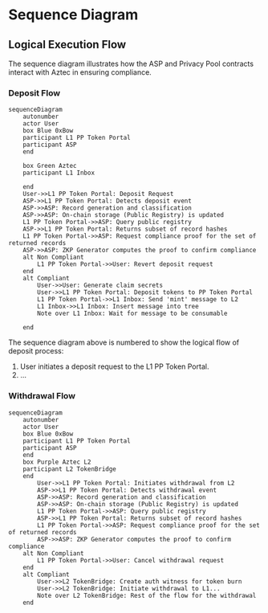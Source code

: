 # Sequence Diagram

## Logical Execution Flow
The sequence diagram illustrates how the ASP and Privacy Pool contracts interact with Aztec in ensuring compliance.

### Deposit Flow
``` mermaid
sequenceDiagram
    autonumber
    actor User
    box Blue 0xBow
    participant L1 PP Token Portal
    participant ASP
    end
    
    box Green Aztec
    participant L1 Inbox
    
    end
    User->>L1 PP Token Portal: Deposit Request
    ASP->>L1 PP Token Portal: Detects deposit event
    ASP->>ASP: Record generation and classification
    ASP->>ASP: On-chain storage (Public Registry) is updated
    L1 PP Token Portal->>ASP: Query public registry
    ASP->>L1 PP Token Portal: Returns subset of record hashes
    L1 PP Token Portal->>ASP: Request compliance proof for the set of returned records
    ASP->>ASP: ZKP Generator computes the proof to confirm compliance
    alt Non Compliant
        L1 PP Token Portal->>User: Revert deposit request
    end
    alt Compliant
        User->>User: Generate claim secrets
        User->>L1 PP Token Portal: Deposit tokens to PP Token Portal
        L1 PP Token Portal->>L1 Inbox: Send 'mint' message to L2
        L1 Inbox->>L1 Inbox: Insert message into tree
        Note over L1 Inbox: Wait for message to be consumable
        
    end

```
The sequence diagram above is numbered to show the logical flow of deposit process:
1. User initiates a deposit request to the L1 PP Token Portal.
2. ...
### Withdrawal Flow

``` mermaid
sequenceDiagram
    autonumber
    actor User
    box Blue 0xBow
    participant L1 PP Token Portal
    participant ASP
    end
    box Purple Aztec L2
    participant L2 TokenBridge
    end
        User->>L1 PP Token Portal: Initiates withdrawal from L2
        ASP->>L1 PP Token Portal: Detects withdrawal event
        ASP->>ASP: Record generation and classification
        ASP->>ASP: On-chain storage (Public Registry) is updated
        L1 PP Token Portal->>ASP: Query public registry
        ASP->>L1 PP Token Portal: Returns subset of record hashes
        L1 PP Token Portal->>ASP: Request compliance proof for the set of returned records
        ASP->>ASP: ZKP Generator computes the proof to confirm compliance
    alt Non Compliant
        L1 PP Token Portal->>User: Cancel withdrawal request
    end
    alt Compliant
        User->>L2 TokenBridge: Create auth witness for token burn
        User->>L2 TokenBridge: Initiate withdrawal to L1...
        Note over L2 TokenBridge: Rest of the flow for the withdrawal
    end
```